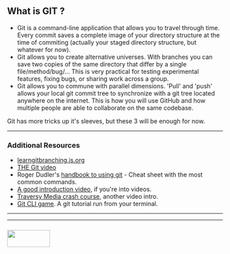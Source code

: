 ## What is GIT ?

* Git is a command-line application that allows you to travel through time.  Every commit saves a complete image of your directory structure at the time of commiting (actually your staged directory structure, but whatever for now). 
* Git allows you to create alternative universes.  With branches you can save two copies of the same directory that differ by a single file/method/bug/...  This is very practical for testing experimental features, fixing bugs, or sharing work across a group.
* Git allows you to commune with parallel dimensions.  'Pull' and 'push' allows your local git commit tree to synchronize with a git tree located anywhere on the internet.  This is how you will use GitHub and how multiple people are able to collaborate on the same codebase.

Git has more tricks up it's sleeves, but these 3 will be enough for now.

___

### Additional Resources

* [learngitbranching.js.org](http://learngitbranching.js.org/)
* [THE Git video](https://www.youtube.com/watch?v=1ffBJ4sVUb4&list=TLj1nt5nzukA8)
* Roger Dudler's [handbook to using git](http://rogerdudler.github.io/git-guide/) - Cheat sheet with the most common commands.
* [A good introduction video](https://www.youtube.com/watch?v=r63f51ce84A), if you're into videos. 
* [Traversy Media crash course](https://www.youtube.com/watch?v=SWYqp7iY_Tc), another video intro.
* [Git CLI game](https://www.git-game.com).  A git tutorial run from your terminal.


___
___
### <a href="http://elewa.education/blog" target="_blank"><img src="https://user-images.githubusercontent.com/18554853/34921062-506450ae-f97d-11e7-875f-6feeb26ad72d.png" width="100" height="40"/></a>